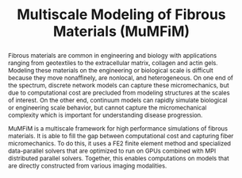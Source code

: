 ---
title: Multiscale Modeling of Fibrous Materials (MuMFiM)
github: SCOREC/mumfim
graphicalabstract: mumfim-overview.png
abstract: >
  Fibrous materials are common in engineering and biology with applications 
  ranging from geotextiles to the extracellular matrix, collagen and actin gels.
  Modeling these materials on the engineering or biological scale is difficult
  because they move nonaffinely, are nonlocal, and heterogeneous. On one end of 
  the spectrum, discrete network models can capture these micromechanics, but 
  due to computational cost are precluded from modeling structures at the scales
  of interest. On the other end, continuum models can rapidly simulate biological
  or engineering scale behavior, but cannot capture the micromechanical
  complexity which is important for understanding disease progression.
 

  MuMFiM is a multiscale framework for high performance simulations of fibrous 
  materials. It is able to fill the gap between computational cost and capturing
  fiber micromechanics. To do this, it uses a FE2 finite element method and 
  specialized data-parallel solvers that are optimized to run on GPUs
  combined with MPI distributed parallel solvers. Together, this enables
  computations on models that are directly constructed from various imaging
  modalities.

weight: 2
---